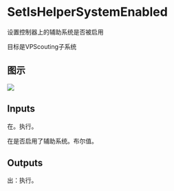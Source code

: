 # SetIsHelperSystemEnabled

设置控制器上的辅助系统是否被启用

目标是VPScouting子系统

## 图示

![]($-20221218-21312689.png)

## Inputs

在。执行。

在是否启用了辅助系统。布尔值。  

## Outputs

出：执行。
